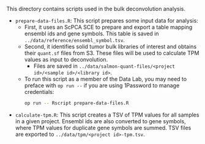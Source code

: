 This directory contains scripts used in the bulk deconvolution analysis.

- `prepare-data-files.R`: This script prepares some input data for analysis:
  - First, it uses an ScPCA SCE to prepare and export a table mapping ensembl ids and gene symbols.
  This table is saved in `../data/reference/ensembl_symbol.tsv`.
  - Second, it identifies solid tumor bulk libraries of interest and obtains their `quant.sf` files from S3.
  These files will be used to calculate TPM values as input to deconvolution.
    - Files are saved in `../data/salmon-quant-files/<project id>/<sample id>/<library id>`.
  - To run this script as a member of the Data Lab, you may need to preface with `op run --` if you are using 1Password to manage credentials:
     ```sh
     op run -- Rscript prepare-data-files.R
     ```
- `calculate-tpm.R`: This script creates a TSV of TPM values for all samples in a given project.
Ensembl ids are also converted to gene symbols, where TPM values for duplicate gene symbols are summed.
TSV files are exported to `../data/tpm/<project id>-tpm.tsv`.
